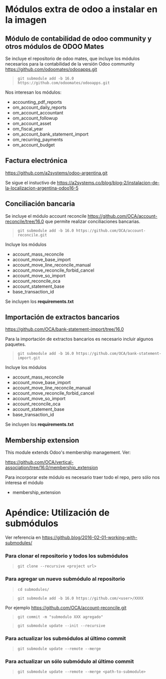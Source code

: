 # Módulos extra de odoo a instalar en la imagen

## Módulo de contabilidad de odoo community y otros módulos de ODOO Mates

Se incluye el repositorio de odoo mates, que incluye los módulos necesarios para la contabilidad de la versión Odoo community
https://github.com/odoomates/odooapps.git

> `git submodule add -b 16.0 https://github.com/odoomates/odooapps.git`

Nos interesan los módulos: 

- accounting_pdf_reports
- om_account_daily_reports
- om_account_accountant
- om_account_followup
- om_account_asset
- om_fiscal_year
- om_account_bank_statement_import
- om_recurring_payments
- om_account_budget


## Factura electrónica

https://github.com/a2systems/odoo-argentina.git

Se sigue el instuctivo de <https://a2systems.co/blog/blog-2/instalacion-de-la-localizacion-argentina-odoo16-5>

## Conciliación bancaria

Se incluye el módulo account reconcile <https://github.com/OCA/account-reconcile/tree/16.0> que permite realizar conciliaciones bancarias.

> `git submodule add -b 16.0 https://github.com/OCA/account-reconcile.git`

Incluye los módulos 

- account_mass_reconcile
- account_move_base_import
- account_move_line_reconcile_manual
- account_move_reconcile_forbid_cancel
- account_move_so_import
- account_reconcile_oca
- account_statement_base
- base_transaction_id

Se incluyen los **requirements.txt**

## Importación de extractos bancarios

https://github.com/OCA/bank-statement-import/tree/16.0

Para la importación de extractos bancarios es necesario incluir algunos paquetes. 

> `git submodule add -b 16.0 https://github.com/OCA/bank-statement-import.git`

Incluye los módulos 

- account_mass_reconcile
- account_move_base_import
- account_move_line_reconcile_manual
- account_move_reconcile_forbid_cancel
- account_move_so_import
- account_reconcile_oca
- account_statement_base
- base_transaction_id

Se incluyen los **requirements.txt**


## Membership extension

This module extends Odoo's membership management. Ver:

https://github.com/OCA/vertical-association/tree/16.0/membership_extension


Para incorporar este módulo es necesario traer todo el repo, pero sólo nos interesa el módulo

- membership_extension

# Apéndice: Utilización de submódulos

Ver referencia en <https://github.blog/2016-02-01-working-with-submodules/>


### Para clonar el repositorio y todos los submódulos

> `git clone --recursive <project url>`

### Para agregar un nuevo submódulo al repositorio


> `cd submodules/`

> `git submodule add -b 16.0 https://github.com/<user>/XXXX`

Por ejemplo https://github.com/OCA/account-reconcile.git

> `git commit -m "submodulo XXX agregado"`

> `git submodule update --init --recursive`



### Para actualizar los submódulos al último commit

> `git submodule update --remote --merge`

### Para actualizar un sólo submódulo al último commit

> `git submodule update --remote --merge <path-to-submodule>`



